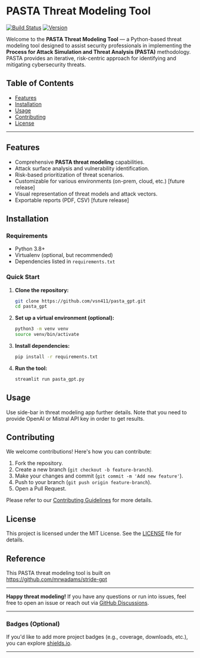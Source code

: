 
# PASTA Threat Modeling Tool

[![Build Status](https://img.shields.io/badge/build-passing-brightgreen)](https://github.com/yourusername/Pasta-Threat-Modeling-Tool)
[![Version](https://img.shields.io/badge/version-1.0.0-blue)](https://github.com/yourusername/Pasta-Threat-Modeling-Tool)

Welcome to the **PASTA Threat Modeling Tool** — a Python-based threat modeling tool designed to assist security professionals in implementing the **Process for Attack Simulation and Threat Analysis (PASTA)** methodology. PASTA provides an iterative, risk-centric approach for identifying and mitigating cybersecurity threats.

## Table of Contents

- [Features](#features)
- [Installation](#installation)
- [Usage](#usage)
- [Contributing](#contributing)
- [License](#license)

---

## Features

- Comprehensive **PASTA threat modeling** capabilities.
- Attack surface analysis and vulnerability identification.
- Risk-based prioritization of threat scenarios.
- Customizable for various environments (on-prem, cloud, etc.) [future release]
- Visual representation of threat models and attack vectors.
- Exportable reports (PDF, CSV) [future release]

## Installation

### Requirements

- Python 3.8+
- Virtualenv (optional, but recommended)
- Dependencies listed in `requirements.txt`

### Quick Start

1. **Clone the repository:**
   ```bash
   git clone https://github.com/vsn411/pasta_gpt.git
   cd pasta_gpt
   ```

2. **Set up a virtual environment (optional):**
   ```bash
   python3 -m venv venv
   source venv/bin/activate
   ```

3. **Install dependencies:**
   ```bash
   pip install -r requirements.txt
   ```

4. **Run the tool:**
   ```bash
   streamlit run pasta_gpt.py
   ```

## Usage
Use side-bar in threat modeling app further details. Note that you need to provide OpenAI or Mistral API key in order to get results.

## Contributing

We welcome contributions! Here's how you can contribute:

1. Fork the repository.
2. Create a new branch (`git checkout -b feature-branch`).
3. Make your changes and commit (`git commit -m 'Add new feature'`).
4. Push to your branch (`git push origin feature-branch`).
5. Open a Pull Request.

Please refer to our [Contributing Guidelines](CONTRIBUTING.md) for more details.

## License

This project is licensed under the MIT License. See the [LICENSE](LICENSE) file for details.

## Reference
This PASTA threat modeling tool is built on https://github.com/mrwadams/stride-gpt

---

**Happy threat modeling!** If you have any questions or run into issues, feel free to open an issue or reach out via [GitHub Discussions](https://github.com/vsn411/pasta_gpt/discussions).

---

### Badges (Optional)

If you'd like to add more project badges (e.g., coverage, downloads, etc.), you can explore [shields.io](https://shields.io/).

---


